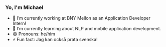### Yo, I'm Michael

- 🔭 I’m currently working at BNY Mellon as an Application Developer Intern!
- 🌱 I’m currently learning about NLP and mobile application development.
- 😄 Pronouns: he/him
- ⚡ Fun fact: Jag kan också prata svenska!


